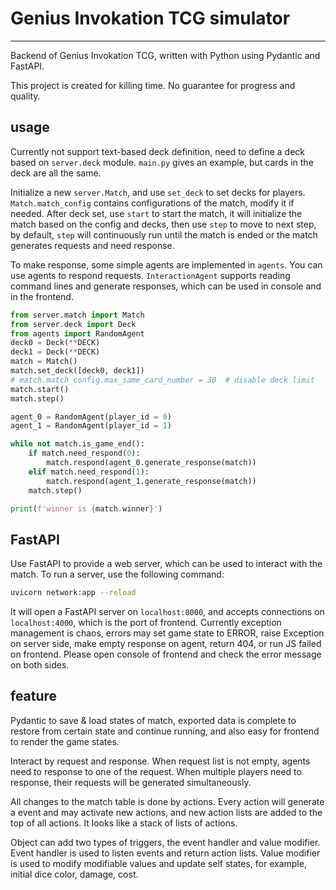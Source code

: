 # Genius Invokation TCG simulator

---

Backend of Genius Invokation TCG, written with Python using Pydantic and FastAPI.

This project is created for killing time.
No guarantee for progress and quality.

## usage

Currently not support text-based deck definition, need to define a 
deck based on `server.deck` module. `main.py` gives an example, but cards in
the deck are all the same.

Initialize a new `server.Match`, and use `set_deck` to set decks for players.
`Match.match_config` contains configurations of the match, modify it if needed.
After deck set, use `start` to start the match, it will initialize the match
based on the config and decks, then use `step` to move to next step, by 
default, `step` will continuously run until the match is ended or the match
generates requests and need response.

To make response, some simple agents are implemented in `agents`. You can use
agents to respond requests. `InteractionAgent` supports reading command lines
and generate responses, which can be used in console and in the frontend.

```python
from server.match import Match
from server.deck import Deck
from agents import RandomAgent
deck0 = Deck(**DECK)
deck1 = Deck(**DECK)
match = Match()
match.set_deck([deck0, deck1])
# match.match_config.max_same_card_number = 30  # disable deck limit
match.start()
match.step()

agent_0 = RandomAgent(player_id = 0)
agent_1 = RandomAgent(player_id = 1)

while not match.is_game_end():
    if match.need_respond(0):
        match.respond(agent_0.generate_response(match))
    elif match.need_respond(1):
        match.respond(agent_1.generate_response(match))
    match.step()

print(f'winner is {match.winner}')
```

## FastAPI

Use FastAPI to provide a web server, which can be used to interact with the
match. To run a server, use the following command:
```bash
uvicorn network:app --reload
```

It will open a FastAPI server on `localhost:8000`, and accepts connections
on `localhost:4000`, which is the port of frontend. Currently exception
management is chaos, errors may set game state to ERROR, raise Exception on
server side, make empty response on agent, return 404, or run JS failed on
frontend. Please open console of frontend and check the error message on both
sides.

## feature

Pydantic to save & load states of match, exported data is complete to restore 
from certain state and continue running, and also easy for frontend to render
the game states.

Interact by request and response. When request list is not empty, agents need
to response to one of the request. When multiple players need to response,
their requests will be generated simultaneously.

All changes to the match table is done by actions. Every action will generate
a event and may activate new actions, and new action lists are added to the
top of all actions. It looks like a stack of lists of actions.

Object can add two types of triggers, the event handler and value modifier.
Event handler is used to listen events and return action lists. Value modifier
is used to modify modifiable values and update self states, for example, 
initial dice color, damage, cost.
